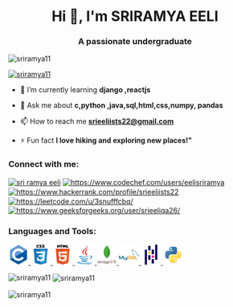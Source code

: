 <h1 align="center">Hi 👋, I'm SRIRAMYA EELI</h1>
<h3 align="center">A passionate undergraduate</h3>

<p align="left"> <img src="https://komarev.com/ghpvc/?username=sriramya11&label=Profile%20views&color=0e75b6&style=flat" alt="sriramya11" /> </p>

<p align="left"> <a href="https://github.com/ryo-ma/github-profile-trophy"><img src="https://github-profile-trophy.vercel.app/?username=sriramya11" alt="sriramya11" /></a> </p>

- 🌱 I’m currently learning **django ,reactjs**

- 💬 Ask me about **c,python ,java,sql,html,css,numpy, pandas**

- 📫 How to reach me **srieeliists22@gmail.com**

- ⚡ Fun fact **I love hiking and exploring new places!"**

<h3 align="left">Connect with me:</h3>
<p align="left">
<a href="https://linkedin.com/in/sri ramya eeli" target="blank"><img align="center" src="https://raw.githubusercontent.com/rahuldkjain/github-profile-readme-generator/master/src/images/icons/Social/linked-in-alt.svg" alt="sri ramya eeli" height="30" width="40" /></a>
<a href="https://www.codechef.com/users/https://www.codechef.com/users/eelisriramya" target="blank"><img align="center" src="https://cdn.jsdelivr.net/npm/simple-icons@3.1.0/icons/codechef.svg" alt="https://www.codechef.com/users/eelisriramya" height="30" width="40" /></a>
<a href="https://www.hackerrank.com/https://www.hackerrank.com/profile/srieeliists22" target="blank"><img align="center" src="https://raw.githubusercontent.com/rahuldkjain/github-profile-readme-generator/master/src/images/icons/Social/hackerrank.svg" alt="https://www.hackerrank.com/profile/srieeliists22" height="30" width="40" /></a>
<a href="https://www.leetcode.com/https://leetcode.com/u/3snufffcbq/" target="blank"><img align="center" src="https://raw.githubusercontent.com/rahuldkjain/github-profile-readme-generator/master/src/images/icons/Social/leet-code.svg" alt="https://leetcode.com/u/3snufffcbq/" height="30" width="40" /></a>
<a href="https://auth.geeksforgeeks.org/user/https://www.geeksforgeeks.org/user/srieeliqa26/" target="blank"><img align="center" src="https://raw.githubusercontent.com/rahuldkjain/github-profile-readme-generator/master/src/images/icons/Social/geeks-for-geeks.svg" alt="https://www.geeksforgeeks.org/user/srieeliqa26/" height="30" width="40" /></a>
</p>

<h3 align="left">Languages and Tools:</h3>
<p align="left"> <a href="https://www.cprogramming.com/" target="_blank" rel="noreferrer"> <img src="https://raw.githubusercontent.com/devicons/devicon/master/icons/c/c-original.svg" alt="c" width="40" height="40"/> </a> <a href="https://www.w3schools.com/css/" target="_blank" rel="noreferrer"> <img src="https://raw.githubusercontent.com/devicons/devicon/master/icons/css3/css3-original-wordmark.svg" alt="css3" width="40" height="40"/> </a> <a href="https://www.w3.org/html/" target="_blank" rel="noreferrer"> <img src="https://raw.githubusercontent.com/devicons/devicon/master/icons/html5/html5-original-wordmark.svg" alt="html5" width="40" height="40"/> </a> <a href="https://www.java.com" target="_blank" rel="noreferrer"> <img src="https://raw.githubusercontent.com/devicons/devicon/master/icons/java/java-original.svg" alt="java" width="40" height="40"/> </a> <a href="https://www.mongodb.com/" target="_blank" rel="noreferrer"> <img src="https://raw.githubusercontent.com/devicons/devicon/master/icons/mongodb/mongodb-original-wordmark.svg" alt="mongodb" width="40" height="40"/> </a> <a href="https://www.mysql.com/" target="_blank" rel="noreferrer"> <img src="https://raw.githubusercontent.com/devicons/devicon/master/icons/mysql/mysql-original-wordmark.svg" alt="mysql" width="40" height="40"/> </a> <a href="https://pandas.pydata.org/" target="_blank" rel="noreferrer"> <img src="https://raw.githubusercontent.com/devicons/devicon/2ae2a900d2f041da66e950e4d48052658d850630/icons/pandas/pandas-original.svg" alt="pandas" width="40" height="40"/> </a> <a href="https://www.python.org" target="_blank" rel="noreferrer"> <img src="https://raw.githubusercontent.com/devicons/devicon/master/icons/python/python-original.svg" alt="python" width="40" height="40"/> </a> </p>

<p><img align="left" src="https://github-readme-stats.vercel.app/api/top-langs?username=sriramya11&show_icons=true&locale=en&layout=compact" alt="sriramya11" /></p>

<p>&nbsp;<img align="center" src="https://github-readme-stats.vercel.app/api?username=sriramya11&show_icons=true&locale=en" alt="sriramya11" /></p>

<p><img align="center" src="https://github-readme-streak-stats.herokuapp.com/?user=sriramya11&" alt="sriramya11" /></p>

